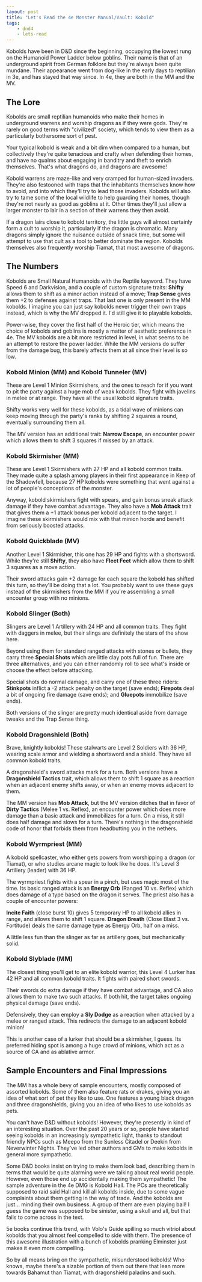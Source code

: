 ```yaml
---
layout: post
title: "Let's Read the 4e Monster Manual/Vault: Kobold"
tags:
    - dnd4
    - lets-read
---
```


Kobolds have been in D&D since the beginning, occupying the lowest rung on the
Humanoid Power Ladder below goblins. Their name is that of an underground spirit
from German folklore but they're always been quite mundane. Their appearance
went from dog-like in the early days to reptilian in 3e, and has stayed that way
since. In 4e, they are both in the MM and the MV.

## The Lore

Kobolds are small reptilian humanoids who make their homes in underground
warrens and worship dragons as if they were gods. They're rarely on good terms
with "civilized" society, which tends to view them as a particularly bothersome
sort of pest.

Your typical kobold is weak and a bit dim when compared to a human, but
collectively they're quite tenacious and crafty when defending their homes, and
have no qualms about engaging in banditry and theft to enrich themselves. That's
what dragons do, and dragons are awesome!

Kobold warrens are maze-like and very cramped for human-sized invaders. They're
also festooned with traps that the inhabitants themselves know how to avoid, and
into which they'll try to lead those invaders. Kobolds will also try to tame
some of the local wildlife to help guarding their homes, though they're not
nearly as good as goblins at it. Other times they'll just allow a larger monster
to lair in a section of their warrens they then avoid.

If a dragon lairs close to kobold territory, the little guys will almost
certainly form a cult to worship it, particularly if the dragon is
chromatic. Many dragons simply ignore the nuisance outside of snack time, but
some will attempt to use that cult as a tool to better dominate the
region. Kobolds themselves also frequently worship Tiamat, that most awesome of
dragons.

## The Numbers

Kobolds are Small Natural Humanoids with the Reptile keyword. They have Speed 6
and Darkvision, and a couple of custom signature traits: **Shifty** allows them
to shift as a minor action instead of a move; **Trap Sense** gives them +2 to
defenses against traps. That last one is only present in the MM kobolds. I
imagine you can just say kobolds never trigger their own traps instead, which is
why the MV dropped it. I'd still give it to playable kobolds.

Power-wise, they cover the first half of the Heroic tier, which means the choice
of kobolds and goblins is mostly a matter of aesthetic preference in 4e. The MV
kobolds are a bit more restricted in level, in what seems to be an attempt to
restore the power ladder. While the MM versions do suffer from the damage bug,
this barely affects them at all since their level is so low.

### Kobold Minion (MM) and Kobold Tunneler (MV)

These are Level 1 Minion Skirmishers, and the ones to reach for if you want to
pit the party against a huge mob of weak kobolds. They fight with javelins in
melee or at range. They have all the usual kobold signature traits.

Shifty works very well for these kobolds, as a tidal wave of minions can keep
moving through the party's ranks by shifting 2 squares a round, eventually
surrounding them all.

The MV version has an additional trait: **Narrow Escape**, an encounter power
which allows them to shift 3 squares if missed by an attack.

### Kobold Skirmisher (MM)

These are Level 1 Skirmishers with 27 HP and all kobold common traits. They made
quite a splash among players in their first appearance in Keep of the
Shadowfell, because 27 HP kobolds were something that went against a lot of
people's conceptions of the monster.

Anyway, kobold skirmishers fight with spears, and gain bonus sneak attack damage
if they have combat advantage. They also have a **Mob Attack** trait that gives
them a +1 attack bonus per kobold adjacent to the target. I imagine these
skirmishers would mix with that minion horde and benefit from seriously boosted
attacks.

### Kobold Quickblade (MV)

Another Level 1 Skirmisher, this one has 29 HP and fights with a
shortsword. While they're still **Shifty**, they also have **Fleet Feet** which
allow them to shift 3 squares as a move action.

Their sword attacks gain +2 damage for each square the kobold has shifted this
turn, so they'll be doing that a lot. You probably want to use these guys
instead of the skirmishers from the MM if you're assembling a small encounter
group with no minions.

### Kobold Slinger (Both)

Slingers are Level 1 Artillery with 24 HP and all common traits. They fight with
daggers in melee, but their slings are definitely the stars of the show here.

Beyond using them for standard ranged attacks with stones or bullets, they carry
three **Special Shots** which are little clay pots full of fun. There are three
alternatives, and you can either randomly roll to see what's inside or choose
the effect before attacking.

Special shots do normal damage, and carry one of these three riders:
**Stinkpots** inflict a -2 attack penalty on the target (save ends);
**Firepots** deal a bit of ongoing fire damage (save ends); and **Gluepots**
immobilize (save ends).

Both versions of the slinger are pretty much identical aside from damage tweaks
and the Trap Sense thing.

### Kobold Dragonshield (Both)

Brave, knightly kobolds! These stalwarts are Level 2 Soldiers with 36 HP,
wearing scale armor and wielding a shortsword and a shield. They have all common
kobold traits.

A dragonshield's sword attacks mark for a turn. Both versions have a
**Dragonshield Tactics** trait, which allows them to shift 1 square as a
reaction when an adjacent enemy shifts away, or when an enemy moves adjacent to
them.

The MM version has **Mob Attack**, but the MV version ditches that in favor of
**Dirty Tactics** (Melee 1 vs. Reflex), an encounter power which does more
damage than a basic attack and immobilizes for a turn. On a miss, it still does
half damage and slows for a turn. There's nothing in the dragonshield code of
honor that forbids them from headbutting you in the nethers.

### Kobold Wyrmpriest (MM)

A kobold spellcaster, who either gets powers from worshipping a dragon (or
Tiamat), or who studies arcane magic to look like he does. It's Level 3
Artillery (leader) with 36 HP.

The wyrmpriest fights with a spear in a pinch, but uses magic most of the
time. Its basic ranged attack is an **Energy Orb** (Ranged 10 vs. Reflex) which
does damage of a type based on the dragon it serves. The priest also has a
couple of encounter powers:

**Incite Faith** (close burst 10) gives 5 temporary HP to all kobold allies in
range, and allows them to shift 1 square. **Dragon Breath** (Close Blast 3
vs. Fortitude) deals the same damage type as Energy Orb, half on a miss.

A little less fun than the slinger as far as artillery goes, but mechanically
solid.

### Kobold Slyblade (MM)

The closest thing you'll get to an elite kobold warrior, this Level 4 Lurker has
42 HP and all common kobold traits. It fights with paired short swords.

Their swords do extra damage if they have combat advantage, and CA also allows
them to make two such attacks. If both hit, the target takes ongoing physical
damage (save ends).

Defensively, they can employ a **Sly Dodge** as a reaction when attacked by a
melee or ranged attack. This redirects the damage to an adjacent kobold minion!

This is another case of a lurker that should be a skirmisher, I guess. Its
preferred hiding spot is among a huge crowd of minions, which act as a source of
CA and as ablative armor.

## Sample Encounters and Final Impressions

The MM has a whole bevy of sample encounters, mostly composed of assorted
kobolds. Some of them also feature rats or drakes, giving you an idea of what
sort of pet they like to use. One features a young black dragon and three
dragonshields, giving you an idea of who likes to use kobolds as pets.

You can't have D&D without kobolds! However, they're presently in kind of an
interesting situation. Over the past 20 years or so, people have started seeing
kobolds in an increasingly sympathetic light, thanks to standout friendly NPCs
such as Meepo from the Sunless Citadel or Deekin from Neverwinter
Nights. They've led other authors and GMs to make kobolds in general more
sympathetic.

Some D&D books insist on trying to make them look bad, describing them in terms
that would be quite alarming were we talking about real world people. However,
even those end up accidentally making them sympathetic! The sample adventure in
the 4e DMG is Kobold Hall. The PCs are theoretically supposed to raid said Hall
and kill all kobolds inside, due to some vague complaints about them getting in
the way of trade. And the kobolds are just... minding their own business. A
group of them are even playing ball! I guess the game was supposed to be
sinister, using a skull and all, but that fails to come across in the text.

5e books continue this trend, with Volo's Guide spilling so much vitriol about
kobolds that you almost feel compelled to side with them. The presence of this
awesome illustration with a bunch of kobolds pranking Elminster just makes it
even more compelling.

So by all means bring on the sympathetic, misunderstood kobolds! Who knows,
maybe there's a sizable portion of them out there that lean more towards Bahamut
than Tiamat, with dragonshield paladins and such.
